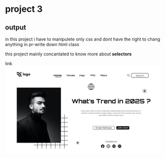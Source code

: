 # project 3
## output
in this project i have to manipulete only css and dont have the right to chang anything in  pr-write down html class

this project mainly concantated to know more about **selectors**

link ![](output.png)